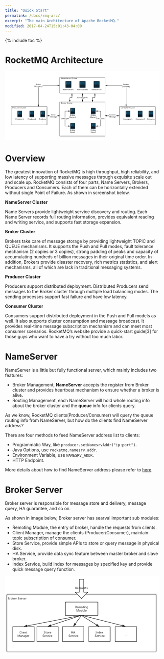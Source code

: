 ```yaml
---
title: "Quick Start"
permalink: /docs/rmq-arc/
excerpt: "The main Architecture of Apache RocketMQ."
modified: 2017-04-24T15:01:43-04:00
---
```



{% include toc %}

# RocketMQ Architecture
![](/assets/images/rmq-basic-arc.png)

# Overview

The greatest innovation of RocketMQ is high throughput, high reliability, and low latency of supporting massive messages through exquisite scale out and scale up. RocketMQ consists of four parts, Name Servers, Brokers, Producers and Consumers. Each of them can be horizontally extended without single Point of Failure. As shown in screenshot below.



**NameServer Cluster**

Name Servers provide lightweight service discovery and routing. Each Name Server records full routing information, provides equivalent reading and writing service, and supports fast storage expansion.

**Broker Cluster**

Brokers take care of message storage by providing lightweight TOPIC and QUEUE mechanisms. It supports the Push and Pull modes, fault tolerance mechanism (2 copies or 3 copies), strong padding of peaks and capacity of accumulating hundreds of billion messages in their original time order. In addition, Brokers provide disaster recovery, rich metrics statistics, and alert mechanisms, all of which are lack in traditional messaging systems.

**Producer Cluster**

Producers support distributed deployment. Distributed Producers send messages to the Broker cluster through multiple load balancing modes. The sending processes support fast failure and have low latency.

**Consumer Cluster**

Consumers support distributed deployment in the Push and Pull models as well. It also supports cluster consumption and message broadcast. It provides real-time message subscription mechanism and can meet most consumer scenarios. 
RocketMQ’s website provide a quick-start guide[3] for those guys who want to have a try without too much labor.

# NameServer

NameServer is a little but fully functional server, which mainly includes two features:

* Broker Management, **NameServer** accepts the register from Broker cluster and provides heartbeat mechanism to ensure whether a broker is alive.
* Routing Management, each NameServer will hold whole routing info about the broker cluster and the **queue** info for clients query.

As we know, RocketMQ clients(Producer/Consumer) will query the queue routing info from NameServer, but how do the clients find NameServer address?

There are four methods to feed NameServer address list to clients:

* Programmatic Way, like `producer.setNamesrvAddr("ip:port")`.
* Java Options, use `rocketmq.namesrv.addr`.
* Environment Variable, use `NAMESRV_ADDR`.
* HTTP Endpoint.

More details about how to find NameServer address please refer to [here](/rocketmq/four-methods-to-feed-name-server-address-list/).

# Broker Server

Broker server is responsible for message store and delivery, message query, HA guarantee, and so on.

As shown in image below, Broker server has searval important sub modules:

* Remoting Module, the entry of broker, handle the requests from clients.
* Client Manager, manage the clients (Producer/Consumer), maintain topic subscription of consumer.
* Store Service, provide simple APIs to store or query message in physical disk.
* HA Service, provide data sync feature between master broker and slave broker.
* Index Service, build index for messages by specified key and provide quick message query function.

![](/assets/images/rmq-basic-component.png)

